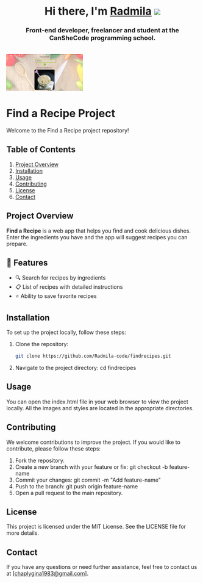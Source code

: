 <h1 align="center">Hi there, I'm <a href="https://radmila-code.glitch.me" target="_blank">Radmila</a> 
<img src="https://github.com/blackcater/blackcater/raw/main/images/Hi.gif" height="32"/></h1>
<h3 align="center">Front-end developer, freelancer and student at the CanSheCode programming school.</h3>
<br>

<img src="https://github.com/Radmila-code/findrecipes/blob/main/src/title.jpg" width="200px" alt="Title photo" />

# Find a Recipe Project

Welcome to the Find a Recipe project repository!

## Table of Contents

1. [Project Overview](#project-overview)
2. [Installation](#installation)
3. [Usage](#usage)
4. [Contributing](#contributing)
5. [License](#license)
6. [Contact](#contact)

## Project Overview

**Find a Recipe** is a web app that helps you find and cook delicious dishes. Enter the ingredients you have and the app will suggest recipes you can prepare.

## 🚀 Features 
- 🔍 Search for recipes by ingredients
- 📋 List of recipes with detailed instructions
- ⭐ Ability to save favorite recipes

## Installation

To set up the project locally, follow these steps:

1. Clone the repository:
   ```sh
   git clone https://github.com/Radmila-code/findrecipes.git
2. Navigate to the project directory:
cd findrecipes

## Usage
You can open the index.html file in your web browser to view the project locally. All the images and styles are located in the appropriate directories.

## Contributing 
We welcome contributions to improve the project. If you would like to contribute, please follow these steps:

  1. Fork the repository.
  2. Create a new branch with your feature or fix:
      git checkout -b feature-name
  3. Commit your changes:
      git commit -m "Add feature-name"
  4. Push to the branch:
      git push origin feature-name
  5. Open a pull request to the main repository.

## License 
This project is licensed under the MIT License. See the LICENSE file for more details.

## Contact
If you have any questions or need further assistance, feel free to contact us at [chaplygina1983@gmail.com].
